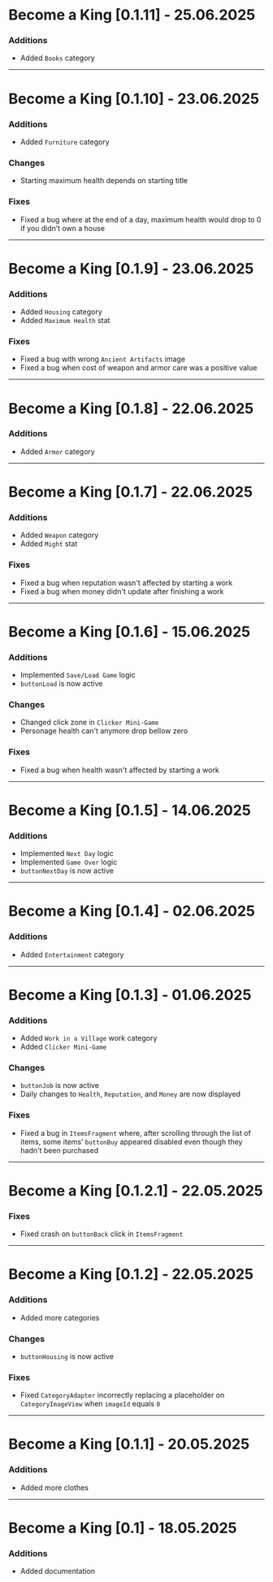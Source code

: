 # Become a King [0.1.11] - 25.06.2025

### Additions
- Added `Books` category

---

# Become a King [0.1.10] - 23.06.2025

### Additions
- Added `Furniture` category

### Changes
- Starting maximum health depends on starting title

### Fixes
- Fixed a bug where at the end of a day, maximum health would drop to 0 if you didn’t own a house

---

# Become a King [0.1.9] - 23.06.2025

### Additions
- Added `Housing` category
- Added `Maximum Health` stat 

### Fixes
- Fixed a bug with wrong `Ancient Artifacts` image
- Fixed a bug when cost of weapon and armor care was a positive value

---

# Become a King [0.1.8] - 22.06.2025

### Additions
- Added `Armor` category

---

# Become a King [0.1.7] - 22.06.2025

### Additions
- Added `Weapon` category
- Added `Might` stat

### Fixes
- Fixed a bug when reputation wasn't affected by starting a work
- Fixed a bug when money didn't update after finishing a work

---

# Become a King [0.1.6] - 15.06.2025

### Additions
- Implemented `Save/Load Game` logic
- `buttonLoad` is now active

### Changes
- Changed click zone in `Clicker Mini-Game`  
- Personage health can't anymore drop bellow zero

### Fixes
- Fixed a bug when health wasn't affected by starting a work

---

# Become a King [0.1.5] - 14.06.2025

### Additions
- Implemented `Next Day` logic
- Implemented `Game Over` logic
- `buttonNextDay` is now active

---

# Become a King [0.1.4] - 02.06.2025

### Additions
- Added `Entertainment` category

---

# Become a King [0.1.3] - 01.06.2025

### Additions
- Added `Work in a Village` work category
- Added `Clicker Mini-Game`

### Changes
- `buttonJob` is now active
- Daily changes to `Health`, `Reputation`, and `Money` are now displayed

### Fixes
- Fixed a bug in `ItemsFragment` where, after scrolling through the list of items, some items’ 
  `buttonBuy` appeared disabled even though they hadn't been purchased

---

# Become a King [0.1.2.1] - 22.05.2025

### Fixes
- Fixed crash on `buttonBack` click in `ItemsFragment`

---

# Become a King [0.1.2] - 22.05.2025

### Additions
- Added more categories

### Changes
- `buttonHousing` is now active

### Fixes
- Fixed `CategoryAdapter` incorrectly replacing a placeholder on `CategoryImageView` when `imageId` equals `0`

---

# Become a King [0.1.1] - 20.05.2025

### Additions
- Added more clothes

---

# Become a King [0.1] - 18.05.2025

### Additions
- Added documentation